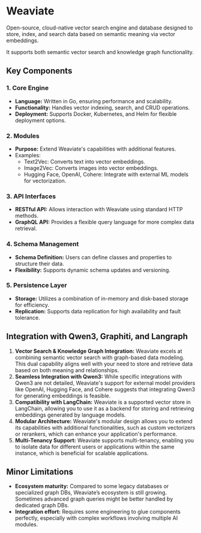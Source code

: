 # Weaviate

Open-source, cloud-native vector search engine and database designed to store, index, and search data based on semantic meaning via vector embeddings.

It supports both semantic vector search and knowledge graph functionality.

## Key Components

### 1. Core Engine

- **Language:** Written in Go, ensuring performance and scalability.
- **Functionality:** Handles vector indexing, search, and CRUD operations.
- **Deployment:** Supports Docker, Kubernetes, and Helm for flexible deployment options.

### 2. Modules

- **Purpose:** Extend Weaviate's capabilities with additional features.
- Examples:
	- Text2Vec: Converts text into vector embeddings.
	- Image2Vec: Converts images into vector embeddings.
	- Hugging Face, OpenAI, Cohere: Integrate with external ML models for vectorization.

### 3. API Interfaces

- **RESTful API:** Allows interaction with Weaviate using standard HTTP methods.
- **GraphQL API:** Provides a flexible query language for more complex data retrieval.

### 4. Schema Management  

- **Schema Definition:** Users can define classes and properties to structure their data.
- **Flexibility:** Supports dynamic schema updates and versioning.

### 5. Persistence Layer  

- **Storage:** Utilizes a combination of in-memory and disk-based storage for efficiency.
- **Replication:** Supports data replication for high availability and fault tolerance.

## Integration with Qwen3, Graphiti, and Langraph 

1. **Vector Search & Knowledge Graph Integration:** Weaviate excels at combining semantic vector search with graph-based data modeling. This dual capability aligns well with your need to store and retrieve data based on both meaning and relationships.
2. **Seamless Integration with Qwen3:** While specific integrations with Qwen3 are not detailed, Weaviate's support for external model providers like OpenAI, Hugging Face, and Cohere suggests that integrating Qwen3 for generating embeddings is feasible.
3. **Compatibility with LangChain:** Weaviate is a supported vector store in LangChain, allowing you to use it as a backend for storing and retrieving embeddings generated by language models.
4. **Modular Architecture:** Weaviate's modular design allows you to extend its capabilities with additional functionalities, such as custom vectorizers or rerankers, which can enhance your application's performance.
5. **Multi-Tenancy Support:** Weaviate supports multi-tenancy, enabling you to isolate data for different users or applications within the same instance, which is beneficial for scalable applications.

## Minor Limitations

- **Ecosystem maturity:** Compared to some legacy databases or specialized graph DBs, Weaviate’s ecosystem is still growing. Sometimes advanced graph queries might be better handled by dedicated graph DBs.
- **Integration effort:** Requires some engineering to glue components perfectly, especially with complex workflows involving multiple AI modules.

